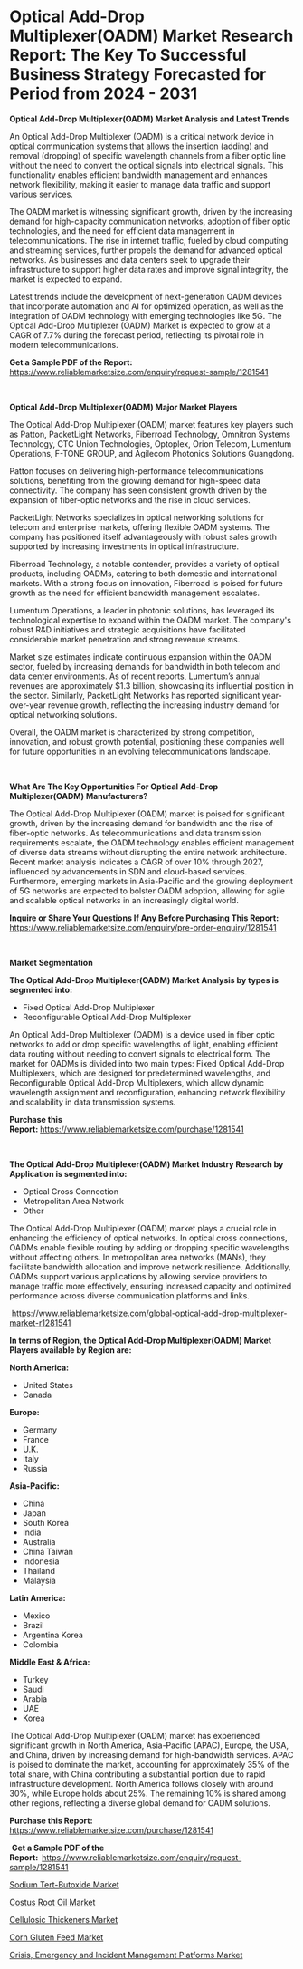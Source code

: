 <p><h1>Optical Add-Drop Multiplexer(OADM) Market Research Report: The Key To Successful Business Strategy Forecasted for Period from 2024 - 2031</h1></p><p><strong>Optical Add-Drop Multiplexer(OADM) Market Analysis and Latest Trends</strong></p>
<p><p>An Optical Add-Drop Multiplexer (OADM) is a critical network device in optical communication systems that allows the insertion (adding) and removal (dropping) of specific wavelength channels from a fiber optic line without the need to convert the optical signals into electrical signals. This functionality enables efficient bandwidth management and enhances network flexibility, making it easier to manage data traffic and support various services.</p><p>The OADM market is witnessing significant growth, driven by the increasing demand for high-capacity communication networks, adoption of fiber optic technologies, and the need for efficient data management in telecommunications. The rise in internet traffic, fueled by cloud computing and streaming services, further propels the demand for advanced optical networks. As businesses and data centers seek to upgrade their infrastructure to support higher data rates and improve signal integrity, the market is expected to expand.</p><p>Latest trends include the development of next-generation OADM devices that incorporate automation and AI for optimized operation, as well as the integration of OADM technology with emerging technologies like 5G. The Optical Add-Drop Multiplexer (OADM) Market is expected to grow at a CAGR of 7.7% during the forecast period, reflecting its pivotal role in modern telecommunications.</p></p>
<p><strong>Get a Sample PDF of the Report:&nbsp;</strong> <a href="https://www.reliablemarketsize.com/enquiry/request-sample/1281541?utm_campaign=1838&utm_medium=2&utm_source=Github&utm_content=ia&utm_term=10122024&utm_id=optical-add-drop-multiplexeroadm">https://www.reliablemarketsize.com/enquiry/request-sample/1281541</a></p>
<p>&nbsp;</p>
<p><strong>Optical Add-Drop Multiplexer(OADM) Major Market Players</strong></p>
<p><p>The Optical Add-Drop Multiplexer (OADM) market features key players such as Patton, PacketLight Networks, Fiberroad Technology, Omnitron Systems Technology, CTC Union Technologies, Optoplex, Orion Telecom, Lumentum Operations, F-TONE GROUP, and Agilecom Photonics Solutions Guangdong. </p><p>Patton focuses on delivering high-performance telecommunications solutions, benefiting from the growing demand for high-speed data connectivity. The company has seen consistent growth driven by the expansion of fiber-optic networks and the rise in cloud services.</p><p>PacketLight Networks specializes in optical networking solutions for telecom and enterprise markets, offering flexible OADM systems. The company has positioned itself advantageously with robust sales growth supported by increasing investments in optical infrastructure.</p><p>Fiberroad Technology, a notable contender, provides a variety of optical products, including OADMs, catering to both domestic and international markets. With a strong focus on innovation, Fiberroad is poised for future growth as the need for efficient bandwidth management escalates.</p><p>Lumentum Operations, a leader in photonic solutions, has leveraged its technological expertise to expand within the OADM market. The company's robust R&D initiatives and strategic acquisitions have facilitated considerable market penetration and strong revenue streams.</p><p>Market size estimates indicate continuous expansion within the OADM sector, fueled by increasing demands for bandwidth in both telecom and data center environments. As of recent reports, Lumentum’s annual revenues are approximately $1.3 billion, showcasing its influential position in the sector. Similarly, PacketLight Networks has reported significant year-over-year revenue growth, reflecting the increasing industry demand for optical networking solutions.</p><p>Overall, the OADM market is characterized by strong competition, innovation, and robust growth potential, positioning these companies well for future opportunities in an evolving telecommunications landscape.</p></p>
<p>&nbsp;</p>
<p><strong>What Are The Key Opportunities For Optical Add-Drop Multiplexer(OADM) Manufacturers?</strong></p>
<p><p>The Optical Add-Drop Multiplexer (OADM) market is poised for significant growth, driven by the increasing demand for bandwidth and the rise of fiber-optic networks. As telecommunications and data transmission requirements escalate, the OADM technology enables efficient management of diverse data streams without disrupting the entire network architecture. Recent market analysis indicates a CAGR of over 10% through 2027, influenced by advancements in SDN and cloud-based services. Furthermore, emerging markets in Asia-Pacific and the growing deployment of 5G networks are expected to bolster OADM adoption, allowing for agile and scalable optical networks in an increasingly digital world.</p></p>
<p><strong>Inquire or Share Your Questions If Any Before Purchasing This Report:</strong> <a href="https://www.reliablemarketsize.com/enquiry/pre-order-enquiry/1281541?utm_campaign=1838&utm_medium=2&utm_source=Github&utm_content=ia&utm_term=10122024&utm_id=optical-add-drop-multiplexeroadm">https://www.reliablemarketsize.com/enquiry/pre-order-enquiry/1281541</a></p>
<p>&nbsp;</p>
<p><strong>Market Segmentation</strong></p>
<p><strong>The Optical Add-Drop Multiplexer(OADM) Market Analysis by types is segmented into:</strong></p>
<p><ul><li>Fixed Optical Add-Drop Multiplexer</li><li>Reconfigurable Optical Add-Drop Multiplexer</li></ul></p>
<p><p>An Optical Add-Drop Multiplexer (OADM) is a device used in fiber optic networks to add or drop specific wavelengths of light, enabling efficient data routing without needing to convert signals to electrical form. The market for OADMs is divided into two main types: Fixed Optical Add-Drop Multiplexers, which are designed for predetermined wavelengths, and Reconfigurable Optical Add-Drop Multiplexers, which allow dynamic wavelength assignment and reconfiguration, enhancing network flexibility and scalability in data transmission systems.</p></p>
<p><strong>Purchase this Report:&nbsp;</strong><a href="https://www.reliablemarketsize.com/purchase/1281541?utm_campaign=1838&utm_medium=2&utm_source=Github&utm_content=ia&utm_term=10122024&utm_id=optical-add-drop-multiplexeroadm">https://www.reliablemarketsize.com/purchase/1281541</a></p>
<p>&nbsp;</p>
<p><strong>The Optical Add-Drop Multiplexer(OADM) Market Industry Research by Application is segmented into:</strong></p>
<p><ul><li>Optical Cross Connection</li><li>Metropolitan Area Network</li><li>Other</li></ul></p>
<p><p>The Optical Add-Drop Multiplexer (OADM) market plays a crucial role in enhancing the efficiency of optical networks. In optical cross connections, OADMs enable flexible routing by adding or dropping specific wavelengths without affecting others. In metropolitan area networks (MANs), they facilitate bandwidth allocation and improve network resilience. Additionally, OADMs support various applications by allowing service providers to manage traffic more effectively, ensuring increased capacity and optimized performance across diverse communication platforms and links.</p></p>
<p><a href="https://www.reliablemarketsize.com/global-optical-add-drop-multiplexer-market-r1281541?utm_campaign=1838&utm_medium=2&utm_source=Github&utm_content=ia&utm_term=10122024&utm_id=optical-add-drop-multiplexeroadm">&nbsp;https://www.reliablemarketsize.com/global-optical-add-drop-multiplexer-market-r1281541</a></p>
<p><strong>In terms of Region, the Optical Add-Drop Multiplexer(OADM) Market Players available by Region are:</strong></p>
<p>
    <p> <strong> North America: </strong>
        <ul>
            <li>United States</li>
            <li>Canada</li>
        </ul>
        </p> 
    <p> <strong> Europe: </strong>
        <ul>
            <li>Germany</li>
            <li>France</li>
            <li>U.K.</li>
            <li>Italy</li>
            <li>Russia</li>
        </ul>
        </p> 
    <p> <strong> Asia-Pacific: </strong>
        <ul>
            <li>China</li>
            <li>Japan</li>
            <li>South Korea</li>
            <li>India</li>
            <li>Australia</li>
            <li>China Taiwan</li>
            <li>Indonesia</li>
            <li>Thailand</li>
            <li>Malaysia</li>
        </ul>
        </p> 
    <p> <strong> Latin America: </strong>
        <ul>
            <li>Mexico</li>
            <li>Brazil</li>
            <li>Argentina Korea</li>
            <li>Colombia</li>
        </ul>
        </p> 
    <p> <strong> Middle East & Africa: </strong>
        <ul>
            <li>Turkey</li>
            <li>Saudi</li>
            <li>Arabia</li>
            <li>UAE</li>
            <li>Korea</li>
        </ul>
    </p>
    </p>
<p><p>The Optical Add-Drop Multiplexer (OADM) market has experienced significant growth in North America, Asia-Pacific (APAC), Europe, the USA, and China, driven by increasing demand for high-bandwidth services. APAC is poised to dominate the market, accounting for approximately 35% of the total share, with China contributing a substantial portion due to rapid infrastructure development. North America follows closely with around 30%, while Europe holds about 25%. The remaining 10% is shared among other regions, reflecting a diverse global demand for OADM solutions.</p></p>
<p><strong>Purchase this Report: </strong><a href="https://www.reliablemarketsize.com/purchase/1281541?utm_campaign=1838&utm_medium=2&utm_source=Github&utm_content=ia&utm_term=10122024&utm_id=optical-add-drop-multiplexeroadm">https://www.reliablemarketsize.com/purchase/1281541</a></p>
<p>&nbsp;<strong>Get a Sample PDF of the Report:&nbsp;&nbsp;</strong><a href="https://www.reliablemarketsize.com/enquiry/request-sample/1281541?utm_campaign=1838&utm_medium=2&utm_source=Github&utm_content=ia&utm_term=10122024&utm_id=optical-add-drop-multiplexeroadm">https://www.reliablemarketsize.com/enquiry/request-sample/1281541</a></p>
<p><strong></strong></p>
<p><p><a href="https://github.com/pizolina/Market-Research-Report-List-6/blob/main/sodium-tert-butoxide-market.md?utm_campaign=1838&utm_medium=2&utm_source=Github&utm_content=ia&utm_term=10122024&utm_id=optical-add-drop-multiplexeroadm">Sodium Tert-Butoxide Market</a></p><p><a href="https://www.linkedin.com/pulse/c-hannibex-sqmmf?utm_campaign=1838&utm_medium=2&utm_source=Github&utm_content=ia&utm_term=10122024&utm_id=optical-add-drop-multiplexeroadm">Costus Root Oil Market</a></p><p><a href="https://www.linkedin.com/pulse/c-hannibex-sqmmf?utm_campaign=1838&utm_medium=2&utm_source=Github&utm_content=ia&utm_term=10122024&utm_id=optical-add-drop-multiplexeroadm">Cellulosic Thickeners Market</a></p><p><a href="https://www.linkedin.com/pulse/c-hannibex-sqmmf?utm_campaign=1838&utm_medium=2&utm_source=Github&utm_content=ia&utm_term=10122024&utm_id=optical-add-drop-multiplexeroadm">Corn Gluten Feed Market</a></p><p><a href="https://www.linkedin.com/pulse/c-hannibex-sqmmf?utm_campaign=1838&utm_medium=2&utm_source=Github&utm_content=ia&utm_term=10122024&utm_id=optical-add-drop-multiplexeroadm">Crisis, Emergency and Incident Management Platforms Market</a></p></p>